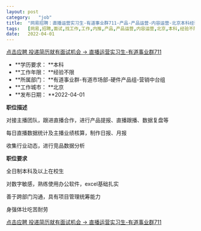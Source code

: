 ```yaml
---
layout:	post
category:	"job"
title:	"网易招聘：直播运营实习生-有道事业群711-产品-产品运营-内容运营-北京本科经验不限"
tags:	[网易,招聘,面试,找工作,工作,内推,产品,产品运营,内容运营,北京,本科,经验不限]
date:	2022-04-01
---
```


[点击应聘 投递简历就有面试机会 ->  直播运营实习生-有道事业群711](http://mobile.bole.netease.com/bole/boleDetail?id=39357&employeeId=346f03c3cda5f04c&key=all)



- **学历要求： **本科
- **工作年限： **经验不限
- **所属部门： **有道事业群-有道市场部-硬件产品组-营销中台组
- **工作城市： **北京
- **发布日期： **2022-04-01



**职位描述**

对接主播团队，跟进直播合作，进行产品提报、直播跟播、数据复盘等

每日直播数据统计及主播业绩核算，制作日报、月报

收集行业动态，进行竞品数据分析



**职位要求**

全日制本科及以上在校生

对数字敏感，熟练使用办公软件，excel基础扎实

善于跨部门沟通，具有项目管理统筹能力

身强体壮吃苦耐劳



[点击应聘 投递简历就有面试机会 ->  直播运营实习生-有道事业群711](http://mobile.bole.netease.com/bole/boleDetail?id=39357&employeeId=346f03c3cda5f04c&key=all)